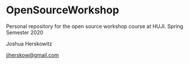 # OpenSourceWorkshop
Personal repository for the open source workshop course at HUJI. Spring Semester 2020

Joshua Herskowitz

jjherskow@gmail.com


